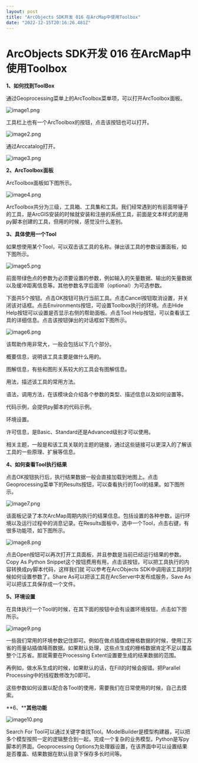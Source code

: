 ```yaml
---
layout: post
title: "ArcObjects SDK开发 016 在ArcMap中使用Toolbox"
date: "2022-12-15T20:16:26.481Z"
---
```

ArcObjects SDK开发 016 在ArcMap中使用Toolbox
======================================

**1、如何找到ToolBox**

通过Geoprocessing菜单上的ArcToolbox菜单项，可以打开ArcToolbox面板。

![image1.png](https://img2023.cnblogs.com/blog/146887/202212/146887-20221215160517311-183292723.png)

工具栏上也有一个ArcToolbox的按钮，点击该按钮也可以打开。

![image2.png](https://img2023.cnblogs.com/blog/146887/202212/146887-20221215160517303-979197555.png)

通过Arccatalog打开。

![image3.png](https://img2023.cnblogs.com/blog/146887/202212/146887-20221215160517472-261889825.png)

**2、ArcToolbox面板**

ArcToolbox面板如下图所示。

![image4.png](https://img2023.cnblogs.com/blog/146887/202212/146887-20221215160517441-1337128401.png)

ArcToolbox共分为三级，工具箱、工具集和工具。我们经常遇到的有前面带锤子的工具，是ArcGIS安装的时候就安装和注册的系统工具，前面是文本样式的是用py脚本创建的工具，但用的时候，感觉没什么差别。

**3、具体使用一个Tool**

如果想使用某个Tool，可以双击该工具的名称。弹出该工具的参数设置面板，如下图所示。

![image5.png](https://img2023.cnblogs.com/blog/146887/202212/146887-20221215160517418-652495267.png)

前面带绿色点的参数为必须要设置的参数，例如输入的矢量数据、输出的矢量数据以及缓冲距离信息等。其他参数名字后面带（optional）为可选参数。

下面共5个按钮。点击OK按钮可执行当前工具。点击Cancel按钮取消设置，并关闭该对话框。点击Environments按钮，可设置Toolbox执行的环境。点击Hide Help按钮可以设置是否显示右侧的帮助面板。点击Tool Help按钮，可以查看该工具的详细信息。点击该按钮弹出的对话框如下图所示。

![image6.png](https://img2023.cnblogs.com/blog/146887/202212/146887-20221215160517482-1613154786.png)

该帮助作用非常大，一般会包括以下几个部分。

概要信息，说明该工具主要是做什么用的。

图解信息，有些和图形关系较大的工具会有图解信息。

用法，描述该工具的常用方法。

语法，调用方法，在该模块会介绍各个参数的类型、描述信息以及如何设置等。

代码示例，会提供py脚本的代码示例。

环境设置。

许可信息，是Basic、Standard还是Advanced级别才可以使用。

相关主题，一般是和该工具关联的主题的链接，通过这些链接可以更深入的了解该工具的一些原理、扩展等信息。

**4、如何查看Tool执行结果**

点击OK按钮执行后，执行结果数据一般会直接加载到地图上。点击Geoprocessing菜单下的Results按钮，可以查看执行的Tool的结果。如下图所示。

![image7.png](https://img2023.cnblogs.com/blog/146887/202212/146887-20221215160517401-1031063656.png)

该面板记录了本次ArcMap周期内执行的结果信息。包括设置的各种参数，运行环境以及运行过程中的消息记录。在Results面板中，选中一个Tool，点击右键，有很多功能项，如下图所示。

![image8.png](https://img2023.cnblogs.com/blog/146887/202212/146887-20221215160517395-1273352686.png)

点击Open按钮可以再次打开工具面板，并且参数是当前已经运行结果的参数。Copy As Python Snippet这个按钮费用有用，点击该按钮，可以把工具执行的内容转换成py脚本代码，这样我们就 可以参考在ArcObjects SDK中调用该工具的时候如何设置参数了。Share As可以把该工具在ArcServer中发布成服务，Save As可以把该工具保存成一个文件。

**5、环境设置**

在具体执行一个Tool的时候，在其下面的按钮中会有设置环境按钮，点击如下图所示。

![image9.png](https://img2023.cnblogs.com/blog/146887/202212/146887-20221215160517484-205383268.png)

一些我们常用的环境参数记住即可。例如在做点插值成栅格数据的时候，使用江苏省的雨量站插值降雨数据。如果默认处理，这些点生成的栅格数据肯定不足以覆盖整个江苏省。那就需要在Processing Extent设置要生成的结果数据的范围。

再例如，做水系生成的时候，如果默认的话，在Fill的时候会报错。把Parallel Processing中的线程数修改为0即可。

这些参数如何设置以配合各Tool的使用，需要我们在日常使用的时候，自己去摸索。

**6、****其他功能**

![image10.png](https://img2023.cnblogs.com/blog/146887/202212/146887-20221215160517299-322127994.png)

Search For Tool可以通过关键字查找Tool。ModelBuilder是模型构建器，可以把多个模型按照一定的逻辑整合到一起，完成一个复杂的业务模型。Python是写py脚本的界面。Geoprocessing Options为处理器设置，在该界面中可以设置结果是否覆盖、结果数据在默认目录下保存多长时间等。